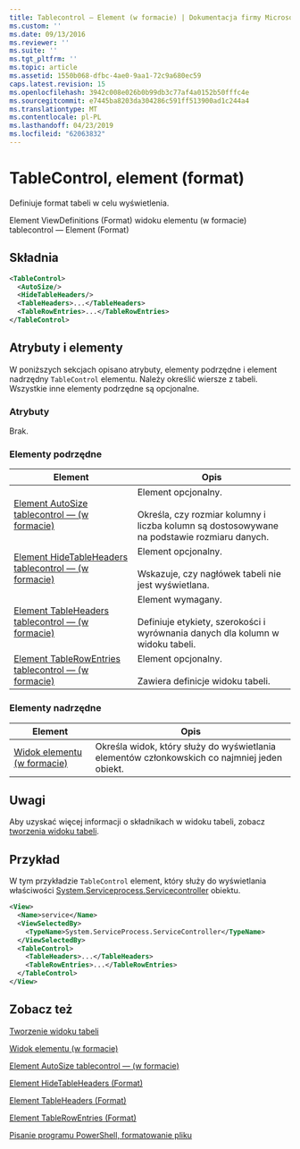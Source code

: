 ```yaml
---
title: Tablecontrol — Element (w formacie) | Dokumentacja firmy Microsoft
ms.custom: ''
ms.date: 09/13/2016
ms.reviewer: ''
ms.suite: ''
ms.tgt_pltfrm: ''
ms.topic: article
ms.assetid: 1550b068-dfbc-4ae0-9aa1-72c9a680ec59
caps.latest.revision: 15
ms.openlocfilehash: 3942c008e026b0b99db3c77af4a0152b50fffc4e
ms.sourcegitcommit: e7445ba8203da304286c591ff513900ad1c244a4
ms.translationtype: MT
ms.contentlocale: pl-PL
ms.lasthandoff: 04/23/2019
ms.locfileid: "62063832"
---
```

# <a name="tablecontrol-element-format"></a>TableControl, element (format)

Definiuje format tabeli w celu wyświetlenia.

Element ViewDefinitions (Format) widoku elementu (w formacie) tablecontrol — Element (Format)

## <a name="syntax"></a>Składnia

```xml
<TableControl>
  <AutoSize/>
  <HideTableHeaders/>
  <TableHeaders>...</TableHeaders>
  <TableRowEntries>...</TableRowEntries>
</TableControl>

```

## <a name="attributes-and-elements"></a>Atrybuty i elementy

W poniższych sekcjach opisano atrybuty, elementy podrzędne i element nadrzędny `TableControl` elementu. Należy określić wiersze z tabeli. Wszystkie inne elementy podrzędne są opcjonalne.

### <a name="attributes"></a>Atrybuty

Brak.

### <a name="child-elements"></a>Elementy podrzędne

|Element|Opis|
|-------------|-----------------|
|[Element AutoSize tablecontrol — (w formacie)](./autosize-element-for-tablecontrol-format.md)|Element opcjonalny.<br /><br /> Określa, czy rozmiar kolumny i liczba kolumn są dostosowywane na podstawie rozmiaru danych.|
|[Element HideTableHeaders tablecontrol — (w formacie)](./hidetableheaders-element-format.md)|Element opcjonalny.<br /><br /> Wskazuje, czy nagłówek tabeli nie jest wyświetlana.|
|[Element TableHeaders tablecontrol — (w formacie)](./tableheaders-element-format.md)|Element wymagany.<br /><br /> Definiuje etykiety, szerokości i wyrównania danych dla kolumn w widoku tabeli.|
|[Element TableRowEntries tablecontrol — (w formacie)](./tablerowentries-element-for-tablecontrol-format.md)|Element opcjonalny.<br /><br /> Zawiera definicje widoku tabeli.|

### <a name="parent-elements"></a>Elementy nadrzędne

|Element|Opis|
|-------------|-----------------|
|[Widok elementu (w formacie)](./view-element-format.md)|Określa widok, który służy do wyświetlania elementów członkowskich co najmniej jeden obiekt.|

## <a name="remarks"></a>Uwagi

Aby uzyskać więcej informacji o składnikach w widoku tabeli, zobacz [tworzenia widoku tabeli](./creating-a-table-view.md).

## <a name="example"></a>Przykład

W tym przykładzie `TableControl` element, który służy do wyświetlania właściwości [System.Serviceprocess.Servicecontroller](/dotnet/api/System.ServiceProcess.ServiceController) obiektu.

```xml
<View>
  <Name>service</Name>
  <ViewSelectedBy>
    <TypeName>System.ServiceProcess.ServiceController</TypeName>
  </ViewSelectedBy>
  <TableControl>
    <TableHeaders>...</TableHeaders>
    <TableRowEntries>...</TableRowEntries>
  </TableControl>
</View>

```

## <a name="see-also"></a>Zobacz też

[Tworzenie widoku tabeli](./creating-a-table-view.md)

[Widok elementu (w formacie)](./view-element-format.md)

[Element AutoSize tablecontrol — (w formacie)](./autosize-element-for-tablecontrol-format.md)

[Element HideTableHeaders (Format)](./hidetableheaders-element-format.md)

[Element TableHeaders (Format)](./tableheaders-element-format.md)

[Element TableRowEntries (Format)](./tablerowentries-element-for-tablecontrol-format.md)

[Pisanie programu PowerShell, formatowanie pliku](./writing-a-powershell-formatting-file.md)
